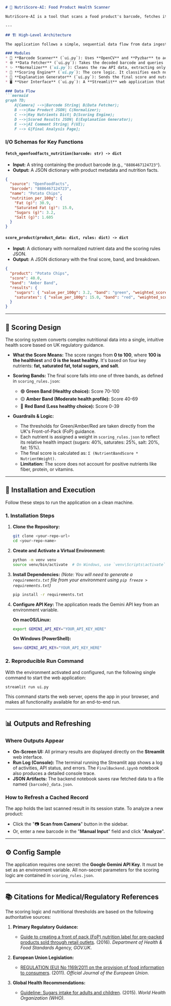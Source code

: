 

````markdown
# 🍓 NutriScore-AI: Food Product Health Scanner

NutriScore-AI is a tool that scans a food product's barcode, fetches its nutritional information, and provides an easy-to-understand health score and summary. It uses official UK government guidelines for its core logic and a generative AI model to provide consumer-friendly explanations.

---

## 🏗️ High-Level Architecture

The application follows a simple, sequential data flow from data ingestion to user-facing explanation.

### Modules
* 📸 **Barcode Scanner** (`ui.py`): Uses **OpenCV** and **Pyzbar** to access the device camera and decode a product barcode from the live video stream.
* 🌐 **Data Fetcher** (`ui.py`): Takes the decoded barcode and queries the **OpenFoodFacts API** to retrieve detailed product information, including crucial nutritional values per 100g.
* ✨ **Normalizer** (`ui.py`): Cleans the raw API data, extracting only the four key nutrients (fat, saturates, sugars, salt) required for scoring and ensuring a consistent format.
* 🧮 **Scoring Engine** (`ui.py`): The core logic. It classifies each nutrient value as 'green', 'amber', or 'red' based on thresholds defined in `scoring_rules.json`. It then calculates a weighted final score out of 100.
* 🤖 **Explanation Generator** (`ui.py`): Sends the final score and nutrient breakdown to the **Google Gemini API** to generate a short, easy-to-understand comment about the product's health profile.
* 🖥️ **User Interface** (`ui.py`): A **Streamlit** web application that orchestrates the workflow and presents the final analysis to the user with visualizations.

### Data Flow
```mermaid
graph TD;
    A[Camera] -->|Barcode String| B(Data Fetcher);
    B -->|Raw Product JSON| C(Normalizer);
    C -->|Key Nutrients Dict| D(Scoring Engine);
    D -->|Scored Results JSON| E(Explanation Generator);
    E -->|AI Comment String| F(UI);
    F --> G[Final Analysis Page];
````

### I/O Schemas for Key Functions

#### `fetch_openfoodfacts_nutrition(barcode: str) -> dict`

  * **Input:** A string containing the product barcode (e.g., `"8886467124723"`).
  * **Output:** A JSON dictionary with product metadata and nutrition facts.

<!-- end list -->

```json
{
  "source": "OpenFoodFacts",
  "barcode": "8886467124723",
  "name": "Potato Chips",
  "nutrition_per_100g": {
    "Fat (g)": 30.9,
    "Saturated Fat (g)": 15.0,
    "Sugars (g)": 3.2,
    "Salt (g)": 1.605
  }
}
```

#### `score_product(product_data: dict, rules: dict) -> dict`

  * **Input:** A dictionary with normalized nutrient data and the scoring rules JSON.
  * **Output:** A JSON dictionary with the final score, band, and breakdown.

<!-- end list -->

```json
{
  "product": "Potato Chips",
  "score": 40.0,
  "band": "Amber Band",
  "results": {
    "sugars": { "value_per_100g": 3.2, "band": "green", "weighted_score": 40.0 },
    "saturates": { "value_per_100g": 15.0, "band": "red", "weighted_score": 0.0 }
  }
}
```

-----

## 🎯 Scoring Design

The scoring system converts complex nutritional data into a single, intuitive health score based on UK regulatory guidance.

  * **What the Score Means:** The score ranges from **0 to 100**, where **100 is the healthiest** and **0 is the least healthy**. It's based on four key nutrients: **fat, saturated fat, total sugars, and salt**.

  * **Scoring Bands:** The final score falls into one of three bands, as defined in `scoring_rules.json`:

      * 🟢 **Green Band (Healthy choice):** Score 70-100
      * 🟡 **Amber Band (Moderate health profile):** Score 40-69
      * 🔴 **Red Band (Less healthy choice):** Score 0-39

  * **Guardrails & Logic:**

      * The thresholds for Green/Amber/Red are taken directly from the UK's Front-of-Pack (FoP) guidance.
      * Each nutrient is assigned a weight in `scoring_rules.json` to reflect its relative health impact (sugars: 40%, saturates: 25%, salt: 20%, fat: 15%).
      * The final score is calculated as: `Σ (NutrientBandScore * NutrientWeight)`.
      * **Limitation:** The score does not account for positive nutrients like fiber, protein, or vitamins.

-----

## 🚀 Installation and Execution

Follow these steps to run the application on a clean machine.

### 1\. Installation Steps

1.  **Clone the Repository:**

    ```bash
    git clone <your-repo-url>
    cd <your-repo-name>
    ```

2.  **Create and Activate a Virtual Environment:**

    ```bash
    python -m venv venv
    source venv/bin/activate  # On Windows, use `venv\Scripts\activate`
    ```

3.  **Install Dependencies:**
    *(Note: You will need to generate a `requirements.txt` file from your environment using `pip freeze > requirements.txt`)*

    ```bash
    pip install -r requirements.txt
    ```

4.  **Configure API Key:**
    The application reads the Gemini API key from an environment variable.

    **On macOS/Linux:**

    ```bash
    export GEMINI_API_KEY="YOUR_API_KEY_HERE"
    ```

    **On Windows (PowerShell):**

    ```powershell
    $env:GEMINI_API_KEY="YOUR_API_KEY_HERE"
    ```

### 2\. Reproducible Run Command

With the environment activated and configured, run the following single command to start the web application:

```bash
streamlit run ui.py
```

This command starts the web server, opens the app in your browser, and makes all functionality available for an end-to-end run.

-----

## 📊 Outputs and Refreshing

### Where Outputs Appear

  * **On-Screen UI:** All primary results are displayed directly on the **Streamlit** web interface.
  * **Run Log (Console):** The terminal running the Streamlit app shows a log of activities, API status, and errors. The `FinalBackend.ipynb` notebook also produces a detailed console trace.
  * **JSON Artifacts:** The backend notebook saves raw fetched data to a file named `{barcode}_data.json`.

### How to Refresh a Cached Record

The app holds the last scanned result in its session state. To analyze a new product:

  * Click the "📷 **Scan from Camera**" button in the sidebar.
  * Or, enter a new barcode in the "**Manual Input**" field and click "**Analyze**".

-----

## ⚙️ Config Sample

The application requires one secret: the **Google Gemini API Key**. It must be set as an environment variable. All non-secret parameters for the scoring logic are contained in `scoring_rules.json`.

-----

## 📚 Citations for Medical/Regulatory References

The scoring logic and nutritional thresholds are based on the following authoritative sources:

1.  **Primary Regulatory Guidance:**

      * [Guide to creating a front of pack (FoP) nutrition label for pre-packed products sold through retail outlets](https://www.gov.uk/government/publications/front-of-pack-nutrition-labelling-guidance). (2016). *Department of Health & Food Standards Agency, GOV.UK*.

2.  **European Union Legislation:**

      * [REGULATION (EU) No 1169/2011 on the provision of food information to consumers](https://eur-lex.europa.eu/legal-content/EN/TXT/?uri=celex:32011R1169). (2011). *Official Journal of the European Union*.

3.  **Global Health Recommendations:**

      * [Guideline: Sugars intake for adults and children](https://www.who.int/publications/i/item/9789241549028). (2015). *World Health Organization (WHO)*.

<!-- end list -->

```
```
